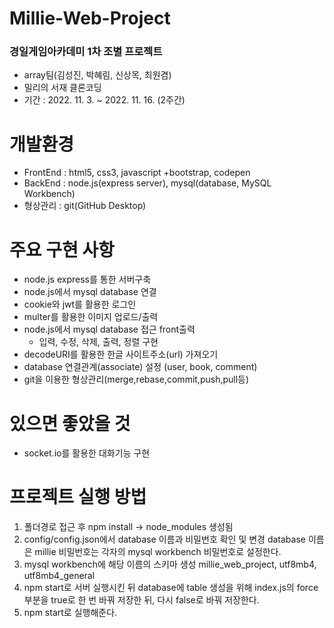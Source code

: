 # Millie-Web-Project
### 경일게임아카데미 1차 조별 프로젝트 ###
- array팀(김성진, 박혜림, 신상목, 최원겸)
- 밀리의 서재 클론코딩
- 기간 : 2022. 11. 3. ~ 2022. 11. 16. (2주간)

# 개발환경
- FrontEnd : html5, css3, javascript
	 +bootstrap, codepen
- BackEnd : node.js(express server), mysql(database, MySQL Workbench)
- 형상관리 : git(GitHub Desktop)

# 주요 구현 사항
- node.js express를 통한 서버구축
- node.js에서 mysql database 연결
- cookie와 jwt를 활용한 로그인
- multer를 활용한 이미지 업로드/출력
- node.js에서 mysql database 접근 front출력
  - 입력, 수정, 삭제, 출력, 정렬 구현
- decodeURI를 활용한 한글 사이트주소(url) 가져오기
- database 연결관계(associate) 설정
  (user, book, comment)
- git을 이용한 형상관리(merge,rebase,commit,push,pull등)

# 있으면 좋았을 것
- socket.io를 활용한 대화기능 구현

# 프로젝트 실행 방법
1. 폴더경로 접근 후 npm install -> node_modules 생성됨
2. config/config.json에서 database 이름과 비밀번호 확인 및 변경
  database 이름은 millie
  비밀번호는 각자의 mysql workbench 비밀번호로 설정한다.
3. mysql workbench에 해당 이름의 스키마 생성
  millie_web_project, utf8mb4, utf8mb4_general
4. npm start로 서버 실행시킨 뒤 database에 table 생성을 위해 
  index.js의 force 부분을 true로 한 번 바꿔 저장한 뒤, 다시 false로 바꿔 저장한다.
5. npm start로 실행해준다.
